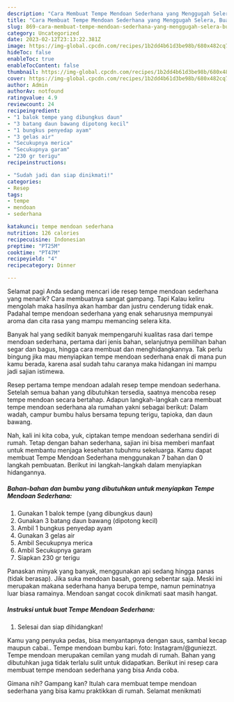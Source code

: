 ```yaml
---
description: "Cara Membuat Tempe Mendoan Sederhana yang Menggugah Selera, Buat Buka Puasa Lezat Sekali"
title: "Cara Membuat Tempe Mendoan Sederhana yang Menggugah Selera, Buat Buka Puasa Lezat Sekali"
slug: 869-cara-membuat-tempe-mendoan-sederhana-yang-menggugah-selera-buat-buka-puasa-lezat-sekali
category: Uncategorized
date: 2023-02-12T23:13:22.381Z
image: https://img-global.cpcdn.com/recipes/1b2dd4b61d3be98b/680x482cq70/tempe-mendoan-sederhana-foto-resep-utama.jpg
hideToc: false
enableToc: true
enableTocContent: false
thumbnail: https://img-global.cpcdn.com/recipes/1b2dd4b61d3be98b/680x482cq70/tempe-mendoan-sederhana-foto-resep-utama.jpg
cover: https://img-global.cpcdn.com/recipes/1b2dd4b61d3be98b/680x482cq70/tempe-mendoan-sederhana-foto-resep-utama.jpg
author: Admin
authorAv: notfound
ratingvalue: 4.9
reviewcount: 24
recipeingredient:
- "1 balok tempe yang dibungkus daun"
- "3 batang daun bawang dipotong kecil"
- "1 bungkus penyedap ayam"
- "3 gelas air"
- "Secukupnya merica"
- "Secukupnya garam"
- "230 gr terigu"
recipeinstructions:

- "Sudah jadi dan siap dinikmati!"
categories:
- Resep
tags:
- tempe
- mendoan
- sederhana

katakunci: tempe mendoan sederhana 
nutrition: 126 calories
recipecuisine: Indonesian
preptime: "PT25M"
cooktime: "PT47M"
recipeyield: "4"
recipecategory: Dinner

---
```



Selamat pagi Anda sedang mencari ide resep tempe mendoan sederhana yang menarik? Cara membuatnya sangat gampang. Tapi Kalau keliru mengolah maka hasilnya akan hambar dan justru cenderung tidak enak. Padahal tempe mendoan sederhana yang enak seharusnya mempunyai aroma dan cita rasa yang mampu memancing selera kita.


Banyak hal yang sedikit banyak mempengaruhi kualitas rasa dari tempe mendoan sederhana, pertama dari jenis bahan, selanjutnya pemilihan bahan segar dan bagus, hingga cara membuat dan menghidangkannya. Tak perlu bingung jika mau menyiapkan tempe mendoan sederhana enak di mana pun kamu berada, karena asal sudah tahu caranya maka hidangan ini mampu jadi sajian istimewa.

Resep pertama tempe mendoan adalah resep tempe mendoan sederhana. Setelah semua bahan yang dibutuhkan tersedia, saatnya mencoba resep tempe mendoan secara bertahap. Adapun langkah-langkah cara membuat tempe mendoan sederhana ala rumahan yakni sebagai berikut: Dalam wadah, campur bumbu halus bersama tepung terigu, tapioka, dan daun bawang.


Nah, kali ini kita coba, yuk, ciptakan tempe mendoan sederhana sendiri di rumah. Tetap dengan bahan sederhana, sajian ini bisa memberi manfaat untuk membantu menjaga kesehatan tubuhmu sekeluarga. Kamu dapat membuat Tempe Mendoan Sederhana menggunakan 7 bahan dan 0 langkah pembuatan. Berikut ini langkah-langkah dalam menyiapkan hidangannya.

<!--inarticleads1-->

##### Bahan-bahan dan bumbu yang dibutuhkan untuk menyiapkan Tempe Mendoan Sederhana:

1. Gunakan 1 balok tempe (yang dibungkus daun)
1. Gunakan 3 batang daun bawang (dipotong kecil)
1. Ambil 1 bungkus penyedap ayam
1. Gunakan 3 gelas air
1. Ambil Secukupnya merica
1. Ambil Secukupnya garam
1. Siapkan 230 gr terigu


Panaskan minyak yang banyak, menggunakan api sedang hingga panas (tidak berasap). Jika suka mendoan basah, goreng sebentar saja. Meski ini merupakan makana sederhana hanya berupa tempe, namun peminatnya luar biasa ramainya. Mendoan sangat cocok dinikmati saat masih hangat. 

<!--inarticleads2-->

##### Instruksi untuk buat Tempe Mendoan Sederhana:


1. Selesai dan siap dihidangkan!

Kamu yang penyuka pedas, bisa menyantapnya dengan saus, sambal kecap maupun cabai.. Tempe mendoan bumbu kari. foto: Instagram/@guniezzt. Tempe mendoan merupakan cemilan yang mudah di rumah. Bahan yang dibutuhkan juga tidak terlalu sulit untuk didapatkan. Berikut ini resep cara membuat tempe mendoan sederhana yang bisa Anda coba. 

Gimana nih? Gampang kan? Itulah cara membuat tempe mendoan sederhana yang bisa kamu praktikkan di rumah. Selamat menikmati
